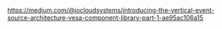 https://medium.com/@iocloudsystems/introducing-the-vertical-event-source-architecture-vesa-component-library-part-1-ae95ac106a15
